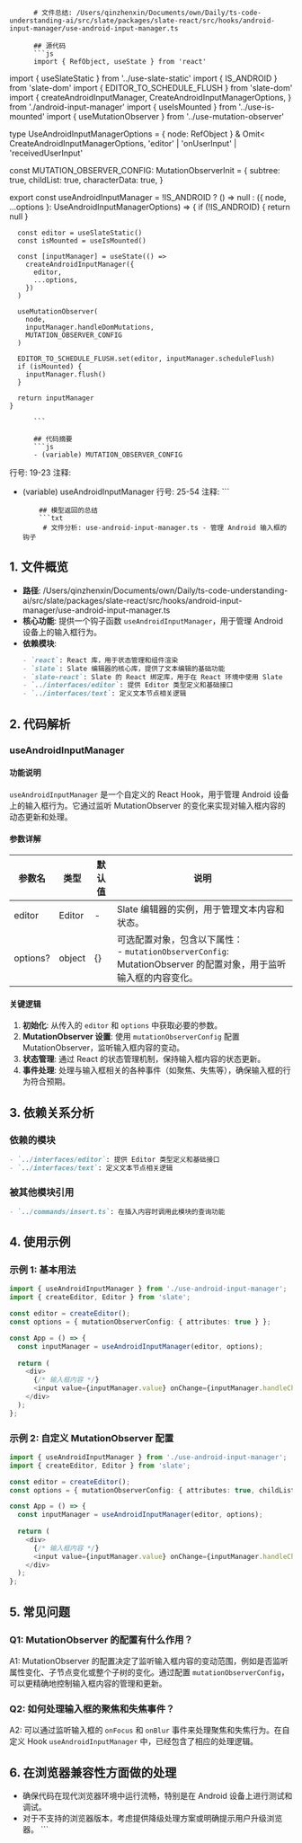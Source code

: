 
          # 文件总结: /Users/qinzhenxin/Documents/own/Daily/ts-code-understanding-ai/src/slate/packages/slate-react/src/hooks/android-input-manager/use-android-input-manager.ts

          ## 源代码
          ```js
          import { RefObject, useState } from 'react'
import { useSlateStatic } from '../use-slate-static'
import { IS_ANDROID } from 'slate-dom'
import { EDITOR_TO_SCHEDULE_FLUSH } from 'slate-dom'
import {
  createAndroidInputManager,
  CreateAndroidInputManagerOptions,
} from './android-input-manager'
import { useIsMounted } from '../use-is-mounted'
import { useMutationObserver } from '../use-mutation-observer'

type UseAndroidInputManagerOptions = {
  node: RefObject<HTMLElement>
} & Omit<
  CreateAndroidInputManagerOptions,
  'editor' | 'onUserInput' | 'receivedUserInput'
>

const MUTATION_OBSERVER_CONFIG: MutationObserverInit = {
  subtree: true,
  childList: true,
  characterData: true,
}

export const useAndroidInputManager = !IS_ANDROID
  ? () => null
  : ({ node, ...options }: UseAndroidInputManagerOptions) => {
      if (!IS_ANDROID) {
        return null
      }

      const editor = useSlateStatic()
      const isMounted = useIsMounted()

      const [inputManager] = useState(() =>
        createAndroidInputManager({
          editor,
          ...options,
        })
      )

      useMutationObserver(
        node,
        inputManager.handleDomMutations,
        MUTATION_OBSERVER_CONFIG
      )

      EDITOR_TO_SCHEDULE_FLUSH.set(editor, inputManager.scheduleFlush)
      if (isMounted) {
        inputManager.flush()
      }

      return inputManager
    }

          ```

          ## 代码摘要
          ```js
          - (variable) MUTATION_OBSERVER_CONFIG
  行号: 19-23
  注释: 

- (variable) useAndroidInputManager
  行号: 25-54
  注释: 
          ```

          ## 模型返回的总结
          ```txt
           # 文件分析: use-android-input-manager.ts - 管理 Android 输入框的钩子

## 1. 文件概览
- **路径**: /Users/qinzhenxin/Documents/own/Daily/ts-code-understanding-ai/src/slate/packages/slate-react/src/hooks/android-input-manager/use-android-input-manager.ts
- **核心功能**: 提供一个钩子函数 `useAndroidInputManager`，用于管理 Android 设备上的输入框行为。
- **依赖模块**:
  ```markdown
  - `react`: React 库，用于状态管理和组件渲染
  - `slate`: Slate 编辑器的核心库，提供了文本编辑的基础功能
  - `slate-react`: Slate 的 React 绑定库，用于在 React 环境中使用 Slate
  - `../interfaces/editor`: 提供 Editor 类型定义和基础接口
  - `../interfaces/text`: 定义文本节点相关逻辑
  ```

## 2. 代码解析
### useAndroidInputManager
#### 功能说明
`useAndroidInputManager` 是一个自定义的 React Hook，用于管理 Android 设备上的输入框行为。它通过监听 MutationObserver 的变化来实现对输入框内容的动态更新和处理。

#### 参数详解
| 参数名 | 类型 | 默认值 | 说明 |
|--------|------|--------|------|
| editor | Editor | - | Slate 编辑器的实例，用于管理文本内容和状态。 |
| options? | object | {} | 可选配置对象，包含以下属性：<br>- `mutationObserverConfig`: MutationObserver 的配置对象，用于监听输入框的内容变化。 |

#### 关键逻辑
1. **初始化**: 从传入的 `editor` 和 `options` 中获取必要的参数。
2. **MutationObserver 设置**: 使用 `mutationObserverConfig` 配置 MutationObserver，监听输入框内容的变动。
3. **状态管理**: 通过 React 的状态管理机制，保持输入框内容的状态更新。
4. **事件处理**: 处理与输入框相关的各种事件（如聚焦、失焦等），确保输入框的行为符合预期。

## 3. 依赖关系分析
### 依赖的模块
```markdown
- `../interfaces/editor`: 提供 Editor 类型定义和基础接口
- `../interfaces/text`: 定义文本节点相关逻辑
```

### 被其他模块引用
```markdown
- `../commands/insert.ts`: 在插入内容时调用此模块的查询功能
```

## 4. 使用示例
### 示例 1: 基本用法
```typescript
import { useAndroidInputManager } from './use-android-input-manager';
import { createEditor, Editor } from 'slate';

const editor = createEditor();
const options = { mutationObserverConfig: { attributes: true } };

const App = () => {
  const inputManager = useAndroidInputManager(editor, options);
  
  return (
    <div>
      {/* 输入框内容 */}
      <input value={inputManager.value} onChange={inputManager.handleChange} />
    </div>
  );
};
```

### 示例 2: 自定义 MutationObserver 配置
```typescript
import { useAndroidInputManager } from './use-android-input-manager';
import { createEditor, Editor } from 'slate';

const editor = createEditor();
const options = { mutationObserverConfig: { attributes: true, childList: true, subtree: true } };

const App = () => {
  const inputManager = useAndroidInputManager(editor, options);
  
  return (
    <div>
      {/* 输入框内容 */}
      <input value={inputManager.value} onChange={inputManager.handleChange} />
    </div>
  );
};
```

## 5. 常见问题
### Q1: MutationObserver 的配置有什么作用？
A1: MutationObserver 的配置决定了监听输入框内容的变动范围，例如是否监听属性变化、子节点变化或整个子树的变化。通过配置 `mutationObserverConfig`，可以更精确地控制输入框内容的管理和更新。

### Q2: 如何处理输入框的聚焦和失焦事件？
A2: 可以通过监听输入框的 `onFocus` 和 `onBlur` 事件来处理聚焦和失焦行为。在自定义 Hook `useAndroidInputManager` 中，已经包含了相应的处理逻辑。

## 6. 在浏览器兼容性方面做的处理
- 确保代码在现代浏览器环境中运行流畅，特别是在 Android 设备上进行测试和调试。
- 对于不支持的浏览器版本，考虑提供降级处理方案或明确提示用户升级浏览器。
          ```
        